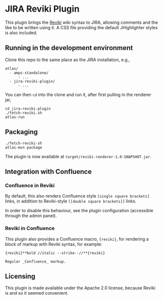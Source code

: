 # JIRA Reviki Plugin

This plugin brings the [Reviki][reviki] wiki syntax to JIRA, allowing
comments and the like to be written using it. A CSS file providing the
default JHighlighter styles is also included.

## Running in the development environment

Clone this repo to the same place as the JIRA installation, e.g.,

    atlas/
      - amps-standalone/
          - ...
      - jira-reviki-plugin/
          - ...

You can then `cd` into the clone and run it, after first pulling in
the renderer jar,

    cd jira-reviki-plugin
    ./fetch-reviki.sh
    atlas-run

## Packaging

    ./fetch-reviki-sh
    atlas-mvn package

The plugin is now available at `target/reviki-renderer-1.0-SNAPSHOT.jar`.

## Integration with Confluence

### Confluence in Reviki

By default, this also renders Confluence style
`[single square brackets]` links, in addition to Reviki-style
`[[double square brackets]]` links.

In order to disable this behaviour, see the plugin configuration
(accessible through the admin panel).

### Reviki in Confluence

This plugin also provides a Confluence macro, `{reviki}`, for
rendering a block of markup with Reviki syntax, for example:

    {reviki}**bold //italic --strike--//**{reviki}

    Regular _Confluence_ markup.

## Licensing

This plugin is made available under the Apache 2.0 license, because
Reviki is and so it seemed convenient.

[reviki]: https://github.com/CoreFiling/reviki/
